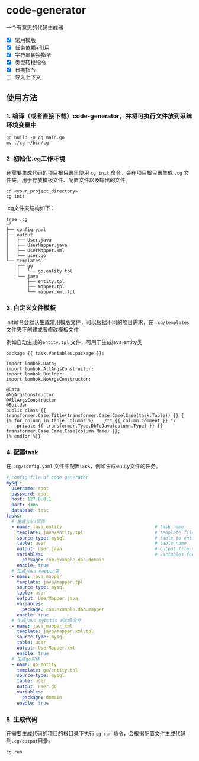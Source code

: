 # code-generator
一个有意思的代码生成器
- [x] 常用模版
- [x] 任务依赖+引用
- [x] 字符串转换指令
- [x] 类型转换指令
- [x] 日期指令
- [ ] 导入上下文

## 使用方法
### 1. 编译（或者直接下载）code-generator，并将可执行文件放到系统环境变量中
```shell
go build -o cg main.go
mv ./cg ~/bin/cg
```

### 2. 初始化.cg工作环境
在需要生成代码的项目根目录里使用 `cg init` 命令，会在项目根目录生成 `.cg` 文件夹，用于存放模板文件、配置文件以及输出的文件。
```shell
cd <your_project_directory>
cg init
```

.cg文件夹结构如下：
```text
tree .cg                                                                                                                                                                                                                                                                                                       ─╯
├── config.yaml
├── output
│   ├── User.java
│   ├── UserMapper.java
│   ├── UserMapper.xml
│   └── user.go
└── templates
    ├── go
    │   └── go.entity.tpl
    └── java
        ├── entity.tpl
        ├── mapper.tpl
        └── mapper.xml.tpl
```
### 3. 自定义文件模板
init命令会默认生成常用模版文件，可以根据不同的项目需求，在 `.cg/templates` 文件夹下创建或者修改模板文件  

例如自动生成的`entity.tpl` 文件，可用于生成java entity类
```text
package {{ task.Variables.package }};

import lombok.Data;
import lombok.AllArgsConstructor;
import lombok.Builder;
import lombok.NoArgsConstructor;

@Data
@NoArgsConstructor
@AllArgsConstructor
@Builder
public class {{ transformer.Case.Title(transformer.Case.CamelCase(task.Table)) }} {
{% for column in table.Columns %}    /** {{ column.Comment }} */
    private {{ transformer.Type.DbToJava(column.Type) }} {{ transformer.Case.CamelCase(column.Name) }};
{% endfor %}}
```
### 4. 配置task
在 `.cg/config.yaml` 文件中配置task，例如生成entity文件的任务。
```yaml
# config file of code generator
mysql:
  username: root
  password: root
  host: 127.0.0.1
  port: 3306
  database: test
tasks:
  # 生成java实体
  - name: java_entity                                   # task name
    template: java/entity.tpl                           # template file from .cg/templates folder
    source-type: mysql                                  # table to entity
    table: user                                         # table name
    output: User.java                                   # output file name
    variables:                                          # variables for template
      package: com.example.dao.domain
    enable: true
  # 生成java mapper类
  - name: java_mapper
    template: java/mapper.tpl
    source-type: mysql
    table: user
    output: UserMapper.java
    variables:
      package: com.example.dao.mapper
    enable: true
  # 生成java mybatis 的xml文件
  - name: java_mapper_xml
    template: java/mapper.xml.tpl
    source-type: mysql
    table: user
    output: UserMapper.xml
    enable: true
  # 生成go实体
  - name: go_entity
    template: go/entity.tpl
    source-type: mysql
    table: user
    output: user.go
    variables:
      package: domain
    enable: true
```
### 5. 生成代码
在需要生成代码的项目的根目录下执行 `cg run` 命令，会根据配置文件生成代码到`.cg/output`目录。
```shell
cg run
```
